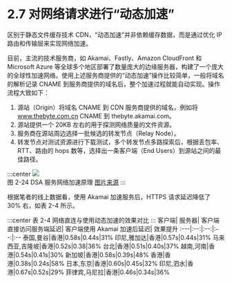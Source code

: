 # 2.7 对网络请求进行“动态加速”

区别于静态文件缓存技术 CDN，“动态加速”并非依赖缓存数据，而是通过优化 IP 路由和传输层来实现网络加速。

目前，主流的技术服务商，如 Akamai、Fastly、Amazon CloudFront 和 Microsoft Azure 等全球多个地区部署了数量庞大的边缘服务器，构建了一个庞大的全球性加速网络。使用上述服务商提供的“动态加速”操作比较简单，一般将域名的解析记录 CNAME 到服务商提供的域名后，整个加速过程就能自动实现。操作流程大致如下：

1. 源站（Origin）将域名 CNAME 到 CDN 服务商提供的域名，例如将 www.thebyte.com.cn CNAME  到 thebyte.akamai.com。
2. 源站提供一个 20KB 左右的用于探测网络质量的文件资源。
3. 服务商在源站周边选择一批候选的转发节点（Relay Node）。
4. 转发节点对测试资源进行下载测试，多个转发节点多路探索后，根据丢包率、RTT、路由的 hops 数等，选择出一条客户端（End Users）到源站之间的最佳路径。

:::center
  ![](../assets/dsa.png)<br/>
 图 2-24 DSA 服务网络加速原理 [图片来源](https://www.cdnetworks.com/cn/web-performance/dynamic-web-acceleration/)
:::


根据笔者的线上数据看，使用 Akamai 加速服务后，HTTPS 请求延迟降低了 30% 右，如表 2-4 所示。

:::center
表 2-4 网络直连与使用动态加速的效果对比
:::
客户端| 服务器| 客户端直接访问服务端延迟| 客户端使用 Akamai 加速后延迟| 效果提升
:---|:--:|:--:|:--:|:--
泰国,曼谷|香港|0.58s|0.44s|31%
印尼,雅加达|香港|0.57s|0.44s|31%
马来西亚,吉隆坡|香港|0.52s|0.38|36%
台北|香港|0.51s|0.40s|37%
越南,河南|香港|0.54s|0.41s|30%
新加坡|香港|0.58s|0.39s|48%
香港|香港|0.38s|0.24s|58%
日本,东京|香港|0.60s|0.45s|32%
印尼,泗水|香港|0.67s|0.52s|29%
菲律宾,马尼拉|香港|0.46s|0.34s|36%

[^1]: AS（Autonomous System，自治系统）具有统一路由策略的巨型网络或网络群组，每个自治系统被分配一个唯一的 AS 号，各个 AS 之间使用 BGP 协议进行识别和通告路由，全世界最大规模的 AS 网络就是互联网。
[^2]: 笔者曾在上海使用 mtr 工具测试一个新加坡节点路由状态，数据包先到香港 AS，香港转到美国 AS，再从美国转到新加坡 AS。
